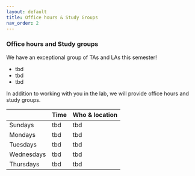 ```yaml
---
layout: default 
title: Office hours & Study Groups 
nav_order: 2
---
```



### Office hours and Study groups 


We have an exceptional group of TAs and LAs this semester!
 * tbd 
 * tbd
 * tbd 

In addition to working with you in the lab, we will provide office hours and study groups. 


|              |   Time       | Who & location |
|:-------------|:-------------|:---------------|
| Sundays      | tbd  | tbd  |
| Mondays      | tbd  | tbd  |
| Tuesdays     | tbd  | tbd  |
| Wednesdays   | tbd  | tbd  |
| Thursdays    | tbd  | tbd  |




